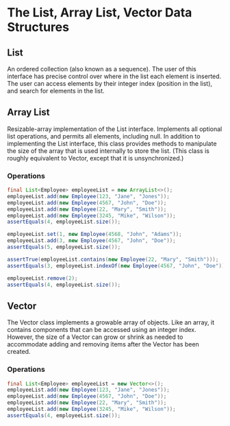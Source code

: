 # The List, Array List, Vector Data Structures

## List 

An ordered collection (also known as a sequence). The user of this interface has precise control over where in the list 
each element is inserted. The user can access elements by their integer index (position in the list), 
and search for elements in the list.

## Array List

Resizable-array implementation of the List interface. Implements all optional list operations, and permits all elements, 
including null. In addition to implementing the List interface, this class provides methods to manipulate the size of 
the array that is used internally to store the list. (This class is roughly equivalent to Vector, except that it is 
unsynchronized.)

### Operations

```java
final List<Employee> employeeList = new ArrayList<>();
employeeList.add(new Employee(123, "Jane", "Jones"));
employeeList.add(new Employee(4567, "John", "Doe"));
employeeList.add(new Employee(22, "Mary", "Smith"));
employeeList.add(new Employee(3245, "Mike", "Wilson"));
assertEquals(4, employeeList.size());

employeeList.set(1, new Employee(4568, "John", "Adams"));
employeeList.add(3, new Employee(4567, "John", "Doe"));
assertEquals(5, employeeList.size());

assertTrue(employeeList.contains(new Employee(22, "Mary", "Smith")));
assertEquals(3, employeeList.indexOf(new Employee(4567, "John", "Doe")));

employeeList.remove(2);
assertEquals(4, employeeList.size());
```

## Vector

The Vector class implements a growable array of objects. Like an array, it contains components that can be accessed 
using an integer index. However, the size of a Vector can grow or shrink as needed to accommodate adding and removing 
items after the Vector has been created.

### Operations

```java
final List<Employee> employeeList = new Vector<>();
employeeList.add(new Employee(123, "Jane", "Jones"));
employeeList.add(new Employee(4567, "John", "Doe"));
employeeList.add(new Employee(22, "Mary", "Smith"));
employeeList.add(new Employee(3245, "Mike", "Wilson"));
assertEquals(4, employeeList.size());
```


